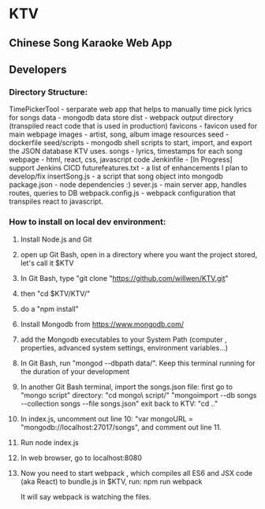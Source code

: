 # KTV
## Chinese Song Karaoke Web App


## Developers

### Directory Structure:
TimePickerTool - serparate web app that helps to manually time pick lyrics for songs
data - mongodb data store
dist - webpack output directory (transpiled react code that is used in production)
favicons - favicon used for main webpage
images - artist, song, album image resources
seed - dockerfile
seed/scripts - mongodb shell scripts to start, import, and export the JSON database KTV uses.
songs - lyrics, timestamps for each song
webpage - html, react, css, javascript code
Jenkinfile - \[In Progress\] support Jenkins CICD
futurefeatures.txt - a list of enhancements I plan to develop/fix
insertSong.js - a script that song object into mongodb
package.json - node dependencies :)
sever.js - main server app, handles routes, queries to DB
webpack.config.js - webpack configuration that transpiles react to javascript.

### How to install on local dev environment:
1) Install Node.js and Git
2) open up Git Bash, open in a directory where you want the project stored, let's call it $KTV
3) In Git Bash, type "git clone "https://github.com/willwen/KTV.git"
4) then "cd $KTV/KTV/"
5) do a "npm install"
6) Install Mongodb from https://www.mongodb.com/
7) add the Mongodb executables to your System Path (computer , properties, advanced system settings, environment variables...)
8) In Git Bash, run "mongod --dbpath data/". Keep this terminal running for the duration of your development
9) In another Git Bash terminal, import the songs.json file:
  first go to "mongo script" directory: "cd mongo\ script/"
  "mongoimport --db songs --collection songs --file songs.json"
  exit back to KTV: "cd .."
10) In index.js, uncomment out line 10: "var mongoURL = "mongodb://localhost:27017/songs", and comment out line 11.
11) Run node index.js
12) In web browser, go to localhost:8080

13) Now you need to start webpack , which compiles all ES6 and JSX code (aka React) to bundle.js
	in $KTV, run:
	npm run webpack

	It will say webpack is watching the files.
